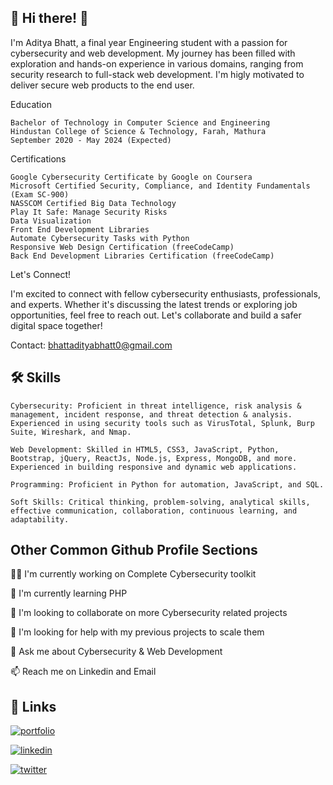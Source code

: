 
## 🚀 Hi there! 👋

I'm Aditya Bhatt, a final year Engineering student with a passion for cybersecurity and web development. My journey has been filled with exploration and hands-on experience in various domains, ranging from security research to full-stack web development. I'm higly motivated to deliver secure web products to the end user.


Education

    Bachelor of Technology in Computer Science and Engineering
    Hindustan College of Science & Technology, Farah, Mathura
    September 2020 - May 2024 (Expected)


Certifications

    Google Cybersecurity Certificate by Google on Coursera
    Microsoft Certified Security, Compliance, and Identity Fundamentals (Exam SC-900)
    NASSCOM Certified Big Data Technology
    Play It Safe: Manage Security Risks
    Data Visualization
    Front End Development Libraries
    Automate Cybersecurity Tasks with Python
    Responsive Web Design Certification (freeCodeCamp)
    Back End Development Libraries Certification (freeCodeCamp)


Let's Connect!

I'm excited to connect with fellow cybersecurity enthusiasts, professionals, and experts. Whether it's discussing the latest trends or exploring job opportunities, feel free to reach out. Let's collaborate and build a safer digital space together!

Contact: bhattadityabhatt0@gmail.com


## 🛠 Skills
    Cybersecurity: Proficient in threat intelligence, risk analysis & management, incident response, and threat detection & analysis. Experienced in using security tools such as VirusTotal, Splunk, Burp Suite, Wireshark, and Nmap.

    Web Development: Skilled in HTML5, CSS3, JavaScript, Python, Bootstrap, jQuery, ReactJs, Node.js, Express, MongoDB, and more. Experienced in building responsive and dynamic web applications.

    Programming: Proficient in Python for automation, JavaScript, and SQL.

    Soft Skills: Critical thinking, problem-solving, analytical skills, effective communication, collaboration, continuous learning, and adaptability.


## Other Common Github Profile Sections
👩‍💻 I'm currently working on Complete Cybersecurity toolkit

🧠 I'm currently learning PHP

🤝 I'm looking to collaborate on more Cybersecurity related projects

🤔 I'm looking for help with my previous projects to scale them

💬 Ask me about Cybersecurity & Web Development

📫 Reach me on Linkedin and Email


## 🔗 Links

[![portfolio](https://img.shields.io/badge/my_portfolio-000?style=for-the-badge&logo=ko-fi&logoColor=white)](https://sites.google.com/view/adityasresume/about)

[![linkedin](https://img.shields.io/badge/linkedin-0A66C2?style=for-the-badge&logo=linkedin&logoColor=white)](https://www.linkedin.com/in/aditya-bhatt-741a981a0)

[![twitter](https://img.shields.io/badge/twitter-1DA1F2?style=for-the-badge&logo=twitter&logoColor=white)](https://x.com/adityainpixels/)

